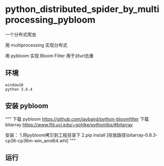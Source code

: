 # python_distributed_spider_by_multiprocessing_pybloom

一个分布式爬虫

用 multiprocessing 实现分布式

用 pybloom 实现 Bloom Filter  用于对url去重

## 环境

```
window10
python 3.6.4
```

## 安装 pybloom

"""
下载 pybloom  https://github.com/jaybaird/python-bloomfilter
下载 bitarray  https://www.lfd.uci.edu/~gohlke/pythonlibs/#bitarray

安装：
1.将pybloom拷贝到工程目录下
2.pip install [存放路径\bitarray-0.8.3-cp36-cp36m-win_amd64.whl]
"""

## 运行


